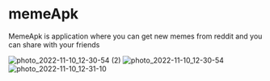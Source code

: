 # memeApk
MemeApk is application where you can get new memes from reddit and you can share with your friends 


![photo_2022-11-10_12-30-54 (2)](https://user-images.githubusercontent.com/71202227/201022493-e2985683-c9cf-4360-951f-a4673e2d3789.jpg)
![photo_2022-11-10_12-30-54](https://user-images.githubusercontent.com/71202227/201022506-f4316f7a-8060-4828-a03b-eebf728119bf.jpg)
![photo_2022-11-10_12-31-10](https://user-images.githubusercontent.com/71202227/201022521-d44f9a91-735e-445f-9921-3eb7d0d92ebf.jpg)
